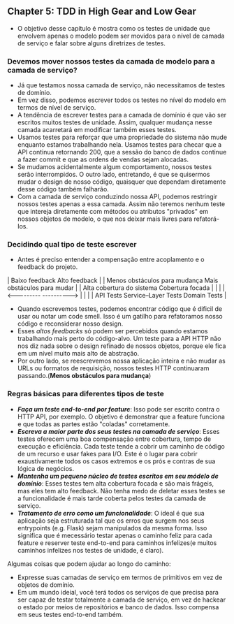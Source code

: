 ## Chapter 5: TDD in High Gear and Low Gear

- O objetivo desse capítulo é mostra como os testes de unidade que envolvem apenas o modelo podem ser movidos para o nível de camada de serviço e falar sobre alguns diretrizes de testes.

### Devemos mover nossos testes da camada de modelo para a camada de serviço?

- Já que testamos nossa camada de serviço, não necessitamos de testes de domínio.
- Em vez disso, podemos escrever todos os testes no nível do modelo em termos de nível de serviço.
- A tendência de escrever testes para a camada de domínio é que vão ser escritos muitos testes de unidade. Assim, qualquer mudança nesse camada acarretará em modificar também esses testes.
- Usamos testes para reforçar que uma propriedade do sistema não mude enquanto estamos trabalhando nela. Usamos testes para checar que a API continua retornando 200, que a sessão do banco de dados continue a fazer commit e que as ordens de vendas sejam alocadas.
- Se mudamos acidentalmente algum comportamento, nossos testes serão interrompidos. O outro lado, entretando, é que se quisermos mudar o design de nosso código, quaisquer que dependam diretamente desse código também falharão.
- Com a camada de serviço conduzindo nossa API, podemos restringir nossos testes apenas a essa camada. Assim não teremos nenhum teste que intereja diretamente com métodos ou atributos "privados" em nossos objetos de modelo, o que nos deixar mais livres para refatorá-los.

### Decidindo qual tipo de teste escrever

- Antes é preciso entender a compensação entre acoplamento e o feedback do projeto.

| Baixo feedback                                                 Alto feedback |
| Menos obstáculos para mudança                     Mais obstáculos para mudar |
| Alta cobertura do sistema                                   Cobertura focada |
|                                                                              |
| <---------                                                       ----------> |
|                                                                              |
| API Tests                  Service–Layer Tests                  Domain Tests |

- Quando escrevemos testes, podemos encontrar código que é dificil de usar ou notar um code smell. Isso é um gatilho para refatoramos nosso código e reconsiderar nosso design.
- Esses *altos feedbacks* só podem ser percebidos quando estamos trabalhando mais perto do código-alvo. Um teste para a API HTTP não nos diz nada sobre o design refinado de nossos objetos, porque ele fica em um nível muito mais alto de abstração.
- Por outro lado, se reescrevemos nossa aplicação inteira e não mudar as URLs ou formatos de requisição, nossos testes HTTP continuaram passando.(**Menos obstáculos para mudança**)

### Regras básicas para diferentes tipos de teste

- ***Faça um teste end-to-end por feature***: Isso pode ser escrito contra o HTTP API, por exemplo. O objetivo é demonstrar  que a feature funciona e que todas as partes estão "coladas" corretamente.
- ***Escreva a maior parte dos seus testes na camada de serviço***: Esses testes oferecem uma boa compensação entre cobertura, tempo de execução e eficiência. Cada teste tende a cobrir um caminho de código de um recurso e usar fakes para I/O. Este é o lugar para cobrir exaustivamente todos os casos extremos e os prós e contras de sua lógica de negócios.
- ***Mantenha um pequeno núcleo de testes escritos em seu módelo de domínio***: Esses testes tem alta cobertura focada e são mais frágeis, mas eles tem alto feedback. Não tenha medo de deletar esses testes se a funcionalidade é mais tarde coberta pelos testes da camada de serviço.
- ***Tratamento de erro como um funcionalidade***: O ideal é que sua aplicação seja estruturada tal que os erros que surgem nos seus entrypoints (e.g. Flask) sejam manipulados da mesma forma. Isso significa que é mecessário testar apenas o caminho feliz para cada feature e reserver teste end-to-end para caminhos infelizes(e muitos caminhos infelizes nos testes de unidade, é claro).

Algumas coisas que podem ajudar ao longo do caminho:

- Expresse suas camadas de serviço em termos de primitivos em vez de objetos de domínio.
- Em um mundo ideial, você terá todos os serviços de que precisa para ser capaz de testar totalmente a camada de serviço, em vez de hackear o estado por meios de repositórios e banco de dados. Isso compensa em seus testes end-to-end também.
